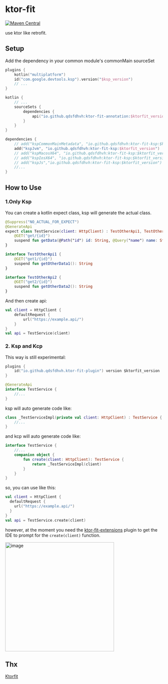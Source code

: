 # ktor-fit
[![Maven Central](https://maven-badges.herokuapp.com/maven-central/io.github.qdsfdhvh/ktor-fit-annotation/badge.svg)](https://maven-badges.herokuapp.com/maven-central/io.github.qdsfdhvh/ktor-fit-annotation)

use ktor like retrofit.

## Setup

Add the dependency in your common module's commonMain sourceSet

```kotlin
plugins {
    kotlin("multiplatform")
    id("com.google.devtools.ksp").version("$ksp_version")
    // ...
}

kotlin {
    // ...
    sourceSets {
        dependencies {
            api("io.github.qdsfdhvh:ktor-fit-annotation:$ktorfit_version")
        }
    }
}

dependencies {
    // add("kspCommonMainMetadata", "io.github.qdsfdhvh:ktor-fit-ksp:$ktorfit_version")
    add("kspJvm", "io.github.qdsfdhvh:ktor-fit-ksp:$ktorfit_version")
    // add("kspMacosX64", "io.github.qdsfdhvh:ktor-fit-ksp:$ktorfit_version")
    // add("kspIosX64", "io.github.qdsfdhvh:ktor-fit-ksp:$ktorfit_version")
    // add("kspJs","io.github.qdsfdhvh:ktor-fit-ksp:$ktorfit_version")
    //...
}
```

## How to Use

### 1.Only Ksp

You can create a kotlin expect class, ksp will generate the actual class.

```kotlin
@Suppress("NO_ACTUAL_FOR_EXPECT")
@GenerateApi
expect class TestService(client: HttpClient) : TestOtherApi1, TestOtherApi2 {
    @GET("get/{id}")
    suspend fun getData(@Path("id") id: String, @Query("name") name: String): String
}

interface TestOtherApi1 {
    @GET("get1/{id}")
    suspend fun getOtherData1(): String
}

interface TestOtherApi2 {
    @GET("get2/{id}")
    suspend fun getOtherData2(): String
}
```

And then create api:

```kotlin
val client = HttpClient {
    defaultRequest {
        url("https://example.api/")
    }
}
val api = TestService(client)
```

### 2. Ksp and Kcp

This way is still experimental:

```kotlin
plugins {
    id("io.github.qdsfdhvh.ktor-fit-plugin") version $ktorfit_version
}
```

```kotlin
@GenerateApi
interface TestService {
    //...
}
```

ksp will auto generate code like:

```kotlin
class _TestServiceImpl(private val client: HttpClient) : TestService {
    //...
}
```

and kcp will auto generate code like:

```kotlin
interface TestService {
    //...
    companion object {
        fun create(client: HttpClient): TestService {
            return _TestServiceImpl(client)
        }
    }
}
```

so, you can use like this:

```kotlin
val client = HttpClient {
  defaultRequest {
    url("https://example.api/")
  }
}
val api = TestService.create(client)
```

however, at the moment you need the [ktor-fit-extensions](https://plugins.jetbrains.com/plugin/23688-ktor-fit-extensions) plugin to get the IDE to prompt for the `create(client)` function.

<img width="348" alt="image" src="https://github.com/qdsfdhvh/ktor-fit/assets/17807925/5b64ce86-d145-40ef-b727-0f01a422f50c">

## Thx

[Ktorfit](https://github.com/Foso/Ktorfit)
